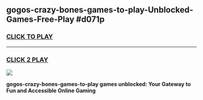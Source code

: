 
## gogos-crazy-bones-games-to-play-Unblocked-Games-Free-Play #d071p
<h3>
<a href="https://us.freeplayer.one?title=gogos-crazy-bones-games-to-play&ref=9M">CLICK TO PLAY</a></h3>
<hr>

<h3>
<a href="https://us.freeplayer.one?title=gogos-crazy-bones-games-to-play&ref=9M">CLICK 2 PLAY</a>
  
</h3>

<a href="https://us.freeplayer.one?title=gogos-crazy-bones-games-to-play&ref=9M"><img src="https://clearcache.store/games.png"></a>


**gogos-crazy-bones-games-to-play games unblocked: Your Gateway to Fun and Accessible Online Gaming**
